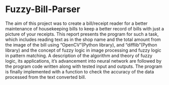 # Fuzzy-Bill-Parser

The aim of this project was to create a bill/receipt reader for a better maintenance of housekeeping bills to keep a better record of bills with just a picture of your receipts. This report presents the program for such a task, which includes reading text as in the shop name and the total amount from the image of the bill using “OpenCV”(Python library), and “difflib”(Python library) and the concept of fuzzy logic in image processing and fuzzy logic in pattern matching. A description of the algorithm and theory of fuzzy logic, its applications, it’s advancement into neural network are followed by the program code written along with tested input and outputs. The program is finally implemented with a function to check the accuracy of the data processed from the text converted bill.